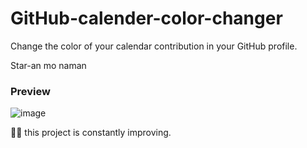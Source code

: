 # GitHub-calender-color-changer
Change the color of your calendar contribution in your GitHub profile.<br>

Star-an mo naman

### Preview
![image](https://user-images.githubusercontent.com/68635840/155846017-ae8b8a7b-2d77-4d39-8a91-44ac85fbe551.png)

🧑‍💻 this project is constantly improving.
